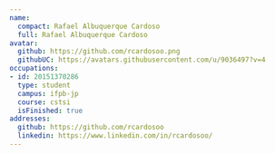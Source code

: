 ```yaml
---
name:
  compact: Rafael Albuquerque Cardoso
  full: Rafael Albuquerque Cardoso
avatar:
  github: https://github.com/rcardosoo.png
  githubUC: https://avatars.githubusercontent.com/u/9036497?v=4
occupations:
- id: 20151370286
  type: student
  campus: ifpb-jp
  course: cstsi
  isFinished: true
addresses:
  github: https://github.com/rcardosoo
  linkedin: https://www.linkedin.com/in/rcardosoo/
---
```

